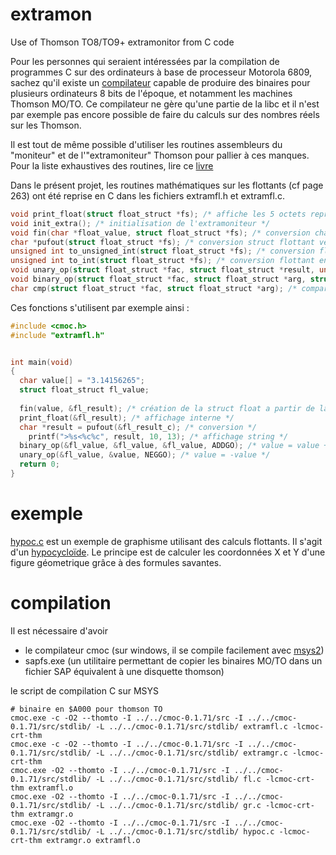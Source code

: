 # extramon
Use of Thomson TO8/TO9+ extramonitor from C code

Pour les personnes qui seraient intéressées par la compilation de programmes C sur des ordinateurs à base de processeur Motorola 6809, sachez qu'il existe un [compilateur](http://perso.b2b2c.ca/~sarrazip/dev/cmoc.html) capable de produire des binaires pour plusieurs ordinateurs 8 bits de l'époque, et notamment les machines Thomson MO/TO.
Ce compilateur ne gère qu'une partie de la libc et il n'est par exemple pas encore possible de faire du calculs sur des nombres réels sur les Thomson.

Il est tout de même possible d'utiliser les routines assembleurs du "moniteur" et de l'"extramoniteur" Thomson pour pallier à ces manques.
Pour la liste exhaustives des routines, lire ce [livre](https://github.com/rodolphe74/extramon/blob/main/to8.pdf)

Dans le présent projet, les routines mathématiques sur les flottants (cf page 263) ont été reprise en C dans les fichiers extramfl.h et extramfl.c.

```c
void print_float(struct float_struct *fs); /* affiche les 5 octets représentant le flottant */
void init_extra(); /* initialisation de l'extramoniteur */
void fin(char *float_value, struct float_struct *fs); /* conversion chaine de car vers struct flottant */
char *pufout(struct float_struct *fs); /* conversion struct flottant vers chaine de car */
unsigned int to_unsigned_int(struct float_struct *fs); /* conversion flottant en entier non signé */
unsigned int to_int(struct float_struct *fs); /* conversion flottant en entier signé */
void unary_op(struct float_struct *fac, struct float_struct *result, unsigned char op); /* operation unaire */
void binary_op(struct float_struct *fac, struct float_struct *arg, struct float_struct *result, unsigned char op); /* operation binaire */
char cmp(struct float_struct *fac, struct float_struct *arg); /* comparaison de 2 flottants */
```

Ces fonctions s'utilisent par exemple ainsi :

```c
#include <cmoc.h>
#include "extramfl.h"


int main(void)
{
  char value[] = "3.14156265";
  struct float_struct fl_value;
  
  fin(value, &fl_result); /* création de la struct float a partir de la chaine */
  print_float(&fl_result); /* affichage interne */
  char *result = pufout(&fl_result_c); /* conversion */
	printf(">%s<%c%c", result, 10, 13); /* affichage string */
  binary_op(&fl_value, &fl_value, &fl_value, ADDGO); /* value = value + value */
  unary_op(&fl_value, &value, NEGGO); /* value = -value */
  return 0;
}
```

# exemple
[hypoc.c](hypoc.c) est un exemple de graphisme utilisant des calculs flottants. Il s'agit d'un [hypocycloïde](https://fr.wikipedia.org/wiki/Hypocyclo%C3%AFde).
Le principe est de calculer les coordonnées X et Y d'une figure géometrique grâce à des formules savantes.

# compilation
Il est nécessaire d'avoir
* le compilateur cmoc (sur windows, il se compile facilement avec [msys2](https://www.msys2.org/))
* sapfs.exe (un utilitaire permettant de copier les binaires MO/TO dans un fichier SAP équivalent à une disquette thomson)

le script de compilation C sur MSYS
```shell
# binaire en $A000 pour thomson TO
cmoc.exe -c -O2 --thomto -I ../../cmoc-0.1.71/src -I ../../cmoc-0.1.71/src/stdlib/ -L ../../cmoc-0.1.71/src/stdlib/ extramfl.c -lcmoc-crt-thm
cmoc.exe -c -O2 --thomto -I ../../cmoc-0.1.71/src -I ../../cmoc-0.1.71/src/stdlib/ -L ../../cmoc-0.1.71/src/stdlib/ extramgr.c -lcmoc-crt-thm
cmoc.exe -O2 --thomto -I ../../cmoc-0.1.71/src -I ../../cmoc-0.1.71/src/stdlib/ -L ../../cmoc-0.1.71/src/stdlib/ fl.c -lcmoc-crt-thm extramfl.o
cmoc.exe -O2 --thomto -I ../../cmoc-0.1.71/src -I ../../cmoc-0.1.71/src/stdlib/ -L ../../cmoc-0.1.71/src/stdlib/ gr.c -lcmoc-crt-thm extramgr.o
cmoc.exe -O2 --thomto -I ../../cmoc-0.1.71/src -I ../../cmoc-0.1.71/src/stdlib/ -L ../../cmoc-0.1.71/src/stdlib/ hypoc.c -lcmoc-crt-thm extramgr.o extramfl.o
```
